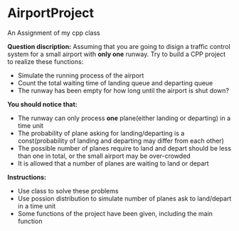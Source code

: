 # AirportProject
An Assignment of my cpp class

**Question discription:**
Assuming that you are going to disign a traffic control system for a small airport with **only one** runway.
Try to build a CPP project to realize these functions:

* Simulate the running process of the airport
* Count the total waiting time of landing queue and departing queue
* The runway has been empty for how long until the airport is shut down?

**You should notice that:**

* The runway can only process **one** plane(either landing or departing) in a time unit
* The probability of plane asking for landing/departing is a const(probability of landing and departing may differ from each other)
* The possible number of planes require to land and depart should be less than one in total, or the small airport may be over-crowded
* It is allowed that a number of planes are waiting to land or depart

**Instructions:**

* Use class to solve these problems
* Use possion distribution to simulate number of planes ask to land/depart in a time unit
* Some functions of the project have been given, including the main function
